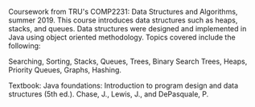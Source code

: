 Coursework from TRU's COMP2231: Data Structures and Algorithms, summer 2019. This course introduces data structures such as heaps, stacks, and queues. Data structures were designed and implemented in Java using object oriented methodology. Topics covered include the following:

Searching,
Sorting,
Stacks,
Queues,
Trees,
Binary Search Trees,
Heaps,
Priority Queues,
Graphs,
Hashing.

Textbook: Java foundations: Introduction to program design and data structures (5th ed.). Chase, J., Lewis, J., and DePasquale, P.